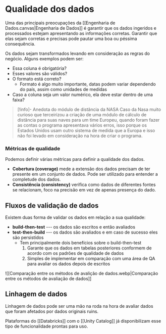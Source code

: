 # Qualidade dos dados

Uma das principais preocupações da [[Engenharia de Dados.canvas|Engenharia de Dados]] é garantir que os dados ingeridos e processados estejam apresentando as informações corretas. Garantir que elas sejam corretas e precisas pode pautar uma boa ou péssima consequência.

Os dados sejam transformados levando em consideração as regras do negócio. Alguns exemplos podem ser:

- Essa coluna é obrigatória?
- Esses valores são válidos?
- O formato está correto?
	- Formato é algo muito importante, datas podem variar dependendo do país, assim como unidades de medidas
- Caso a coluna seja um valor numérico, ela deve estar dentro de uma faixa?

> [!info]- Anedota do módulo de distância da NASA
> Caso da Nasa muito curioso que terceirizou a criação de uma módulo de cálculo de distância para suas naves para um time Europeu, quando foram fazer as contas o programa apresentava vários erros, isso porque os Estados Unidos usam outro sistema de medida que a Europa e isso não foi levado em consideração na hora de criar o programa.

### Métricas de qualidade

Podemos definir várias métricas para definir a qualidade dos dados.

- **Cobertura (coverage)** mede a extensão dos dados precisam de ter presente em um conjunto de dados. Pode ser utilizado para entender a completude dos dados.
- **Consistência (consistency)** verifica como dados de diferentes fontes se relacionam, foco na precisão em vez de apenas presença do dado.

## Fluxos de validação de dados

Existem duas forma de validar os dados em relação a sua qualidade: 

- **build-then-test**  --- os dados são escritos e então avaliados
- **test-then-build** --- os dados são avaliados e em caso de sucesso eles são persistidos
	- Tem principalmente dois benefícios sobre o build-then-test
		1. Garante que os dados em tabelas posteriores conformem de acordo com os padrões de qualidade de dados
		2. Simples de implementar em comparação com uma área de QA para avaliar os dados depois de escritos

![[Comparação entre os métodos de avalição de dados.webp|Comparação entre os métodos de avaliação de dados]]


## Linhagem de dados

Linhagem de dados pode ser uma mão na roda na hora de avaliar dados que foram afetados por dados originais ruins.

Plataformas do [[Databricks]] com o [[Unity Catalog]] já disponibilizam esse tipo de funcionalidade prontas para uso.